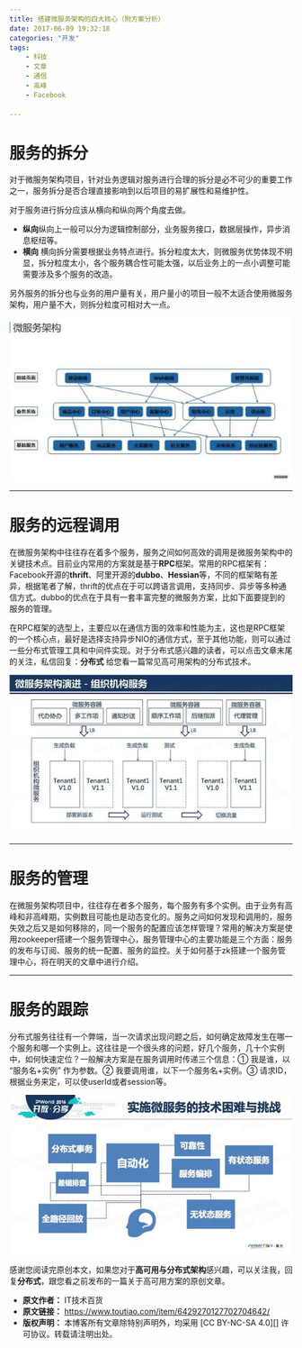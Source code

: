 ```yaml
---
title: 搭建微服务架构的四大核心（附方案分析）
date: 2017-06-09 19:32:18
categories: "开发"
tags:
	- 科技
	- 文章
	- 通信
	- 高峰
	- Facebook

---
```


# 服务的拆分 #

对于微服务架构项目，针对业务逻辑对服务进行合理的拆分是必不可少的重要工作之一，服务拆分是否合理直接影响到以后项目的易扩展性和易维护性。  


对于服务进行拆分应该从横向和纵向两个角度去做。

 *  **纵向**纵向上一般可以分为逻辑控制部分，业务服务接口，数据层操作，异步消息枢纽等。
 *  **横向** 横向拆分需要根据业务特点进行。拆分粒度太大，则微服务优势体现不明显，拆分粒度太小，各个服务耦合性可能太强，以后业务上的一点小调整可能需要涉及多个服务的改造。

另外服务的拆分也与业务的用户量有关，用户量小的项目一般不太适合使用微服务架构，用户量不大，则拆分粒度可相对大一点。

![搭建微服务架构的四大核心（附方案分析）][YJV3-AERI-QNNU.jpg]

--------------------

# 服务的远程调用    #

在微服务架构中往往存在着多个服务，服务之间如何高效的调用是微服务架构中的关键技术点。目前业内常用的方案就是基于**RPC**框架。常用的RPC框架有：Facebook开源的**thrift**、阿里开源的**dubbo**、**Hessian**等，不同的框架略有差异，根据笔者了解，thrift的优点在于可以跨语言调用，支持同步、异步等多种通信方式。dubbo的优点在于具有一套丰富完整的微服务方案，比如下面要提到的服务的管理。

在RPC框架的选型上，主要应以在通信方面的效率和性能为主，这也是RPC框架的一个核心点，最好是选择支持异步NIO的通信方式，至于其他功能，则可以通过一些分布式管理工具和中间件实现。对于分布式感兴趣的读者，可以点击文章末尾的关注，私信回复：**分布式** 给您看一篇常见高可用架构的分布式技术。  


![搭建微服务架构的四大核心（附方案分析）][7VZJ-ZYZ3-6VAN.jpg]

--------------------

# 服务的管理    #

在微服务架构项目中，往往存在者多个服务，每个服务有多个实例。由于业务有高峰和非高峰期，实例数目可能也是动态变化的。服务之间如何发现和调用的，服务失效之后又是如何移除的，同一个服务的配置应该怎样管理？常用的解决方案是使用zookeeper搭建一个服务管理中心，服务管理中心的主要功能是三个方面：服务的发布与订阅、服务的统一配置、服务的监控。关于如何基于zk搭建一个服务管理中心，将在明天的文章中进行介绍。  


--------------------

# 服务的跟踪    #

分布式服务往往有一个弊端，当一次请求出现问题之后，如何确定故障发生在哪一个服务和哪一个实例上。这往往是一个很头疼的问题，好几个服务，几十个实例中，如何快速定位？一般解决方案是在服务调用时传递三个信息：① 我是谁，以 “服务名+实例” 作为参数。② 我要调用谁，以下一个服务名+实例。③ 请求ID，根据业务来定，可以使userId或者session等。  


![搭建微服务架构的四大核心（附方案分析）][Y63Y-U3Q3-AQ7N.jpg]

感谢您阅读完原创本文，如果您对于**高可用与分布式架构**感兴趣，可以关注我，回复**分布式**，跟您看之前发布的一篇关于高可用方案的原创文章。  



[YJV3-AERI-QNNU.jpg]: static/resources/crawler/YJV3-AERI-QNNU.jpg
[7VZJ-ZYZ3-6VAN.jpg]: static/resources/crawler/7VZJ-ZYZ3-6VAN.jpg
[Y63Y-U3Q3-AQ7N.jpg]: static/resources/crawler/Y63Y-U3Q3-AQ7N.jpg
 *  **原文作者：** IT技术百货
 *  **原文链接：** https://www.toutiao.com/item/6429270127702704642/
 *  **版权声明：** 本博客所有文章除特别声明外，均采用 [CC BY-NC-SA 4.0][] 许可协议。转载请注明出处。
